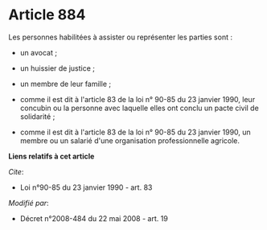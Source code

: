 # Article 884

Les personnes habilitées à assister ou représenter les parties sont :

- un avocat ;

- un huissier de justice ;

- un membre de leur famille ;

- comme il est dit à l'article 83 de la loi n° 90-85 du 23 janvier 1990, leur concubin ou la personne avec laquelle elles ont
conclu un pacte civil de solidarité ;

- comme il est dit à l'article 83 de la loi n° 90-85 du 23 janvier 1990, un membre ou un salarié d'une organisation
professionnelle agricole.

**Liens relatifs à cet article**

_Cite_:

  - Loi n°90-85 du 23 janvier 1990 - art. 83

_Modifié par_:

  - Décret n°2008-484 du 22 mai 2008 - art. 19
